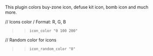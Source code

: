 This plugin colors buy-zone icon, defuse kit icon, bomb icon and much more.

// Icons color / Format: R, G, B

>> `icon_color "0 100 200"`

// Random color for icons

>> `icon_random_color "0"`